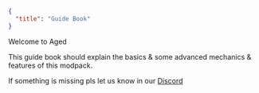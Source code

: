 ```json
{
  "title": "Guide Book"
}
```

Welcome to Aged


This guide book should explain the basics & some advanced mechanics & features of this modpack.


If something is missing pls let us know in our [Discord](https://discord.gg/2peBqWRwVp)